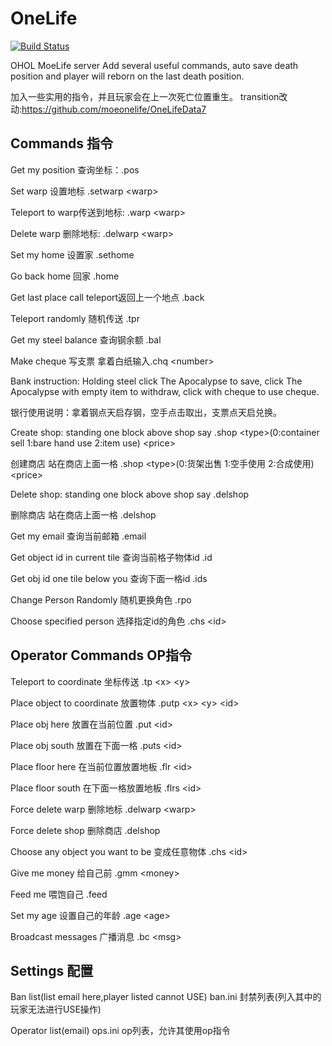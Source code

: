 # OneLife

[![Build Status](http://43.254.216.98:8891/job/OneHourOneLife/job/MoeLifeServer/badge/icon)](http://43.254.216.98:8891/job/OneHourOneLife/job/MoeLifeServer/)

OHOL MoeLife server
Add several useful commands, auto save death position and player will reborn on the last death position.

加入一些实用的指令，并且玩家会在上一次死亡位置重生。
transition改动:https://github.com/moeonelife/OneLifeData7

## Commands 指令

Get my position 查询坐标：.pos

Set warp 设置地标 .setwarp &lt;warp>

Teleport to warp传送到地标: .warp &lt;warp>

Delete warp 删除地标: .delwarp &lt;warp>

Set my home 设置家 .sethome

Go back home 回家 .home

Get last place call teleport返回上一个地点 .back

Teleport randomly 随机传送 .tpr

Get my steel balance 查询钢余额 .bal

Make cheque 写支票 拿着白纸输入.chq &lt;number>

Bank instruction: Holding steel click The Apocalypse to save, click The Apocalypse with empty item to withdraw, click with cheque to use cheque.

银行使用说明：拿着钢点天启存钢，空手点击取出，支票点天启兑换。

Create shop: standing one block above shop say .shop &lt;type>(0:container sell 1:bare hand use 2:item use) &lt;price>
  
创建商店 站在商店上面一格 .shop &lt;type>(0:货架出售 1:空手使用 2:合成使用) &lt;price>

Delete shop: standing one block above shop say .delshop

删除商店 站在商店上面一格 .delshop

Get my email 查询当前邮箱 .email

Get object id in current tile 查询当前格子物体id .id

Get obj id one tile below you 查询下面一格id .ids

Change Person Randomly 随机更换角色 .rpo

Choose specified person 选择指定id的角色 .chs &lt;id>

## Operator Commands OP指令
Teleport to coordinate 坐标传送 .tp &lt;x> &lt;y>
  
Place object to coordinate 放置物体 .putp &lt;x> &lt;y> &lt;id>
  
Place obj here 放置在当前位置 .put &lt;id>
  
Place obj south 放置在下面一格 .puts &lt;id>

Place floor here 在当前位置放置地板 .flr &lt;id>

Place floor south 在下面一格放置地板 .flrs &lt;id>
  
Force delete warp 删除地标 .delwarp &lt;warp>
  
Force delete shop 删除商店 .delshop

Choose any object you want to be 变成任意物体 .chs &lt;id>

Give me money 给自己前 .gmm &lt;money>

Feed me 喂饱自己 .feed

Set my age 设置自己的年龄 .age &lt;age>

Broadcast messages 广播消息 .bc &lt;msg>

## Settings 配置
Ban list(list email here,player listed cannot USE)  ban.ini 封禁列表(列入其中的玩家无法进行USE操作)

Operator list(email) ops.ini op列表，允许其使用op指令
